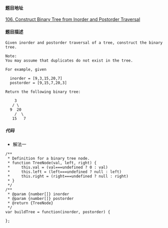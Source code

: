 #### 题目地址
[106. Construct Binary Tree from Inorder and Postorder Traversal](https://leetcode.com/problems/construct-binary-tree-from-inorder-and-postorder-traversal/)
#### 题目描述
```
Given inorder and postorder traversal of a tree, construct the binary tree.

Note:
You may assume that duplicates do not exist in the tree.

For example, given

  inorder = [9,3,15,20,7]
  postorder = [9,15,7,20,3]
  
Return the following binary tree:

    3
   / \
  9  20
    /  \
   15   7
```

##### 代码

- 解法一
```
/**
 * Definition for a binary tree node.
 * function TreeNode(val, left, right) {
 *     this.val = (val===undefined ? 0 : val)
 *     this.left = (left===undefined ? null : left)
 *     this.right = (right===undefined ? null : right)
 * }
 */
/**
 * @param {number[]} inorder
 * @param {number[]} postorder
 * @return {TreeNode}
 */
var buildTree = function(inorder, postorder) {
    
};
```
